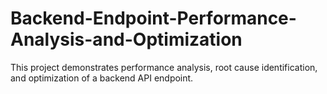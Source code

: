 # Backend-Endpoint-Performance-Analysis-and-Optimization
This project demonstrates performance analysis, root cause identification, and optimization of a backend API endpoint.
